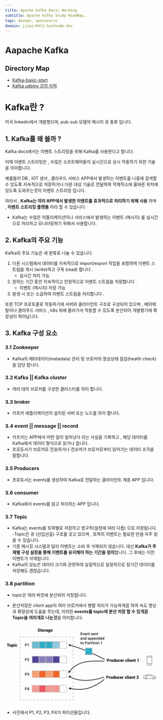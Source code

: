 ```yaml
---
title: Apache Kafka Basic Wording
subtitle: Apache Kafka Study RoadMap..
tags: devops, opensource
domain: jjsair0412.hashnode.dev
---
```


# Aapache Kafka
## Directory Map
- [Kafka-basic-start](./kafka-quickstart-tutorial/)
- [Kafka udemy 강의 이력](./Kafka_Study/)

# Kafka란 ?
미국 linkedin에서 개발했으며, pub-sub 모델의 메시지 큐 종류 입니다.
## 1. Kafka를 왜 쓸까 ?
Kafka docs에서는 이벤트 스트리밍을 위해 Kafka를 사용한다고 합니다.

이때 이벤트 스트리밍은 , 수많은 소프트웨어들이 실시간으로 상시 작동하기 위한 기술을 의미합니다.

예를들어 DB , IOT 센서 , 클라우드 서비스 APP에서 발생하는 이벤트를 나중에 검색할 수 있도록 지속적으로 저장하거나 다른 대상 기술로 전달하여 적제적소에 올바른 위치에 있도록 도와주는것이 이벤트 스트리밍 입니다.

따라서 , **Kafka는 여러 APP에서 발생한 이벤트를 효과적으로 처리하기 위해 사용** 하며 , **이벤트 스트리밍 플랫폼** 이라 할 수 있습니다.

- Kafka는 수많은 어플리케이션이나 서비스에서 발생하는 이벤트 (메시지) 를 
실시간으로 처리하고 모니터링하기 위해서 사용합니다.

## 2. Kafka의 주요 기능
Kafka의 주요 기능은 세 분류로 나눌 수 있습니다.
1. 다른 시스템에서 데이터를 지속적으로 import/export 작업을 포함하여 이벤트 스트림을 게시 (write)하고 구독 (read) 합니다 .
    - 실시간 처리 가능
2. 원하는 기간 동안 지속적이고 안정적으로 이벤트 스트림을 저장합니다 .
    - 이벤트 (메시지) 저장 가능
3. 발생 시 또는 소급하여 이벤트 스트림을 처리합니다 .

또한 TCP 프로토콜로 작동하기에 서버와 클라이언트 구조로 구성되어 있으며 , 베어메탈이나 클라우드 서비스 , k8s 위에 올라가서 작동할 수 있도록 분산되어 개발됐기에 확장성이 뛰어납니다.

## 3. Kafka 구성 요소
### 3.1 Zookeeper
- Kafka의 메타데이터(metadata) 관리 및 브로커의 정상상태 점검(health check) 을 담당 합니다. 

### 3.2 Kafka || Kafka cluster
- 여러 대의 브로커를 구성한 클러스터를 의미 합니다.

### 3.3 broker
- 카프카 애플리케이션이 설치된 서버 또는 노드를 의미 합니다.

### 3.4 event || message || record
- 카프카는 APP에서 어떤 일이 일어낫다 라는 사실을 기록하고 , 해당 데이터를 Kafka에서 데이터 형식으로 읽거나 씁니다.
- 프로듀서가 브로커로 전송하거나 컨슈머가 브로커로부터 읽어가는 데이터 조각을 말합니다.

### 3.5 Producers
- 프로듀서는 events를 생성하여 Kafka로 전달하는 클라이언트 계층 APP 입니다.

### 3.6 consumer
- Kafka에서 events를 읽고 처리하는 APP 입니다.

### 3.7 Topic
- Kafka는 events를 토픽별로 저장하고 영구적(설정에 따라 다름) 으로 저장됩니다.
-Topic은 큐 (선입선출) 구조를 갖고 있으며 , 토픽의 이벤트는 필요한 만큼 자주 읽을 수 있습니다. 
- 기존 메시징 시스템과 달리 이벤트는 소비 후 삭제되지 않습니다. 대신 **Kafka가 주제별 구성 설정을 통해 이벤트를 유지해야 하는 기간을 정의**합니다. 그 후에는 이전 이벤트가 삭제됩니다. 
- Kafka의 성능은 데이터 크기와 관련하여 실질적으로 일정하므로 장기간 데이터를 저장해도 괜찮습니다.

### 3.8 partition
- topic은 여러 버킷에 분산되어 저장됩니다.

- 분산저장은 client app이 여러 브로커에서 병렬 처리가 가능하게끔 하여 속도 향상과 확장성에 도움을 주는데, 이러한 **events를 topic에 분산 저장 할 수 있게끔 Topic을 여러개로 나눈것**을 의미합니다.


![partition][partition]

[partition]:./images/partition.PNG


- 사진에서 P1, P2, P3, P4가 파티션들입니다.